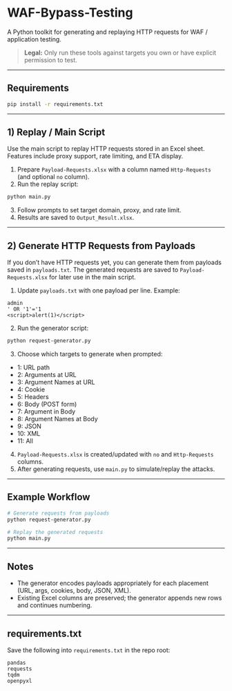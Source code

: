# WAF-Bypass-Testing

A Python toolkit for generating and replaying HTTP requests for WAF / application testing.

> **Legal:** Only run these tools against targets you own or have explicit permission to test.

---

## Requirements

```bash
pip install -r requirements.txt
```

---

## 1) Replay / Main Script

Use the main script to replay HTTP requests stored in an Excel sheet. Features include proxy support, rate limiting, and ETA display.

1. Prepare `Payload-Requests.xlsx` with a column named `Http-Requests` (and optional `no` column).
2. Run the replay script:

```bash
python main.py
```

3. Follow prompts to set target domain, proxy, and rate limit.
4. Results are saved to `Output_Result.xlsx`.

---

## 2) Generate HTTP Requests from Payloads

If you don’t have HTTP requests yet, you can generate them from payloads saved in `payloads.txt`. The generated requests are saved to `Payload-Requests.xlsx` for later use in the main script.

1. Update `payloads.txt` with one payload per line. Example:

```
admin
' OR '1'='1
<script>alert(1)</script>
```

2. Run the generator script:

```bash
python request-generator.py
```

3. Choose which targets to generate when prompted:

* 1: URL path
* 2: Arguments at URL
* 3: Argument Names at URL
* 4: Cookie
* 5: Headers
* 6: Body (POST form)
* 7: Argument in Body
* 8: Argument Names at Body
* 9: JSON
* 10: XML
* 11: All

4. `Payload-Requests.xlsx` is created/updated with `no` and `Http-Requests` columns.
5. After generating requests, use `main.py` to simulate/replay the attacks.

---

## Example Workflow

```bash
# Generate requests from payloads
python request-generator.py

# Replay the generated requests
python main.py
```

---

## Notes

* The generator encodes payloads appropriately for each placement (URL, args, cookies, body, JSON, XML).
* Existing Excel columns are preserved; the generator appends new rows and continues numbering.

---

## requirements.txt

Save the following into `requirements.txt` in the repo root:

```
pandas
requests
tqdm
openpyxl
```
